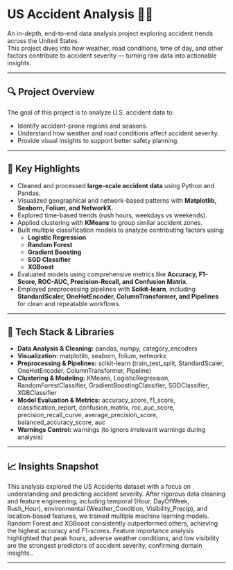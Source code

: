 # US Accident Analysis 🚗💥

An in-depth, end-to-end data analysis project exploring accident trends across the United States.  
This project dives into how weather, road conditions, time of day, and other factors contribute to accident severity — turning raw data into actionable insights.

---

## 🔍 Project Overview
The goal of this project is to analyze U.S. accident data to:
- Identify accident-prone regions and seasons.
- Understand how weather and road conditions affect accident severity.
- Provide visual insights to support better safety planning.

---

## 🧠 Key Highlights
- Cleaned and processed **large-scale accident data** using Python and Pandas.  
- Visualized geographical and network-based patterns with **Matplotlib, Seaborn, Folium, and NetworkX**.  
- Explored time-based trends (rush hours, weekdays vs weekends).  
- Applied clustering with **KMeans** to group similar accident zones.  
- Built multiple classification models to analyze contributing factors using:
  - **Logistic Regression**  
  - **Random Forest**  
  - **Gradient Boosting**  
  - **SGD Classifier**  
  - **XGBoost**
- Evaluated models using comprehensive metrics like **Accuracy, F1-Score, ROC-AUC, Precision-Recall, and Confusion Matrix**.  
- Employed preprocessing pipelines with **Scikit-learn**, including **StandardScaler, OneHotEncoder, ColumnTransformer, and Pipelines** for clean and repeatable workflows.

---

## 🧰 Tech Stack & Libraries
- **Data Analysis & Cleaning:** pandas, numpy, category_encoders  
- **Visualization:** matplotlib, seaborn, folium, networkx  
- **Preprocessing & Pipelines:** scikit-learn (train_test_split, StandardScaler, OneHotEncoder, ColumnTransformer, Pipeline)  
- **Clustering & Modeling:** KMeans, LogisticRegression, RandomForestClassifier, GradientBoostingClassifier, SGDClassifier, XGBClassifier  
- **Model Evaluation & Metrics:** accuracy_score, f1_score, classification_report, confusion_matrix, roc_auc_score, precision_recall_curve, average_precision_score, balanced_accuracy_score, auc  
- **Warnings Control:** warnings (to ignore irrelevant warnings during analysis)

---

## 📈 Insights Snapshot
This analysis explored the US Accidents dataset with a focus on understanding and predicting accident severity. After rigorous data cleaning and feature engineering, including temporal (Hour, DayOfWeek, Rush_Hour), environmental (Weather_Condition, Visibility_Precip), and location-based features, we trained multiple machine learning models. Random Forest and XGBoost consistently outperformed others, achieving the highest accuracy and F1-scores. Feature importance analysis highlighted that peak hours, adverse weather conditions, and low visibility are the strongest predictors of accident severity, confirming domain insights..

---

